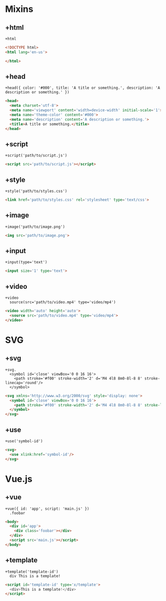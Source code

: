 # Mixins

## +html
```jade
+html
```

```html
<!DOCTYPE html>
<html lang='en-us'>

</html>
```

## +head
```jade
+head({ color: '#000', title: 'A title or something.', description: 'A description or something.' })
```

```html
<head>
  <meta charset='utf-8'>
  <meta name='viewport' content='width=device-width' initial-scale='1'>
  <meta name='theme-color' content='#000'>
  <meta name='description' content='A description or something.'>
  <title>A title or something.</title>
</head>
```

## +script

```jade
+script('path/to/script.js')
```

```html
<script src='path/to/script.js'></script>
```

## +style

```jade
+style('path/to/styles.css')
```

```html
<link href='path/to/styles.css' rel='stylesheet' type='text/css'>
```

## +image

```jade
+image('path/to/image.png')
```

```html
<img src='path/to/image.png'>
```

## +input

```jade
+input(type='text')
```

```html
<input size='1' type='text'>
```

## +video

```jade
+video
  source(src='path/to/video.mp4' type='video/mp4')
```

```html
<video width='auto' height='auto'>
  <source src='path/to/video.mp4' type='video/mp4'>
</video>
```

# SVG

## +svg

```jade
+svg.
  <symbol id='close' viewBox='0 0 16 16'>
    <path stroke='#f00' stroke-width='2' d='M4 4l8 8m0-8l-8 8' stroke-linecap='round'/>
  </symbol>
```

```html
<svg xmlns='http://www.w3.org/2000/svg' style='display: none'>
  <symbol id='close' viewBox='0 0 16 16'>
    <path stroke='#f00' stroke-width='2' d='M4 4l8 8m0-8l-8 8' stroke-linecap='round'/>
  </symbol>
</svg>
```

## +use

```jade
+use('symbol-id')
```

```html
<svg>
  <use xlink:href='symbol-id'/>
</svg>
```

# Vue.js

## +vue

```jade
+vue({ id: 'app', script: 'main.js' })
  .foobar
```

```html
<body>
  <div id='app'>
    <div class='foobar'></div>
  </div>
  <script src='main.js'></script>
</body>
```

## +template

```jade
+template('template-id')
  div This is a template!
```

```html
<script id='template-id' type='x/template'>
  <div>This is a template!</div>
</script>
```
